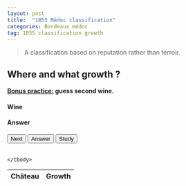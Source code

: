 ```yaml
---
layout: post
title:  "1855 Médoc classification"
categories: Bordeaux médoc
tag: 1855 classification growth
---
```


<blockquote>
  <p>A classification based on reputation rather than terroir.</p>
</blockquote>

<div class="text-center">
	<h2>Where and what growth ?</h2>
	<strong class="text-primary"><u> Bonus practice:</u> guess second wine.</strong>
	<h4 class="text-danger" id="bdx">Wine</h4>
	<h4 class="text-success" id="bdx_answer">Answer</h4>
	<button type="button" class="btn btn-success" id="test_me">Next</button>
	<button type="button" class="btn btn-danger" id="answer">Answer</button>
	<button type="button" class="btn btn-primary" id="study">Study</button>
</div>

<br>

<table class="table table-condensed hide" id="study_table">
	<thead>
		<tr> 
			<th>Château</th>
			<th>Growth</th>
		</tr>
	</thead>
	<tbody>
		
	</tbody> 
</table>

<script>
	var chateaux = ["Château Haut-Brion", "Château Lafite-Rothschild", "Château Latour", "Château Margaux", "Château Mouton-Rothschild", "Château Rausan-Ségla", "Château Rauzan-Gassies", "Château Léoville-Las Cases", "Château Léoville-Poyferré", "Château Léoville-Barton", "Château Durfort-Vivens", "Château Gruaud-Larose", "Château Lascombes", "Château Brane-Cantenac", "Château Pichon-Longueville", "Château Pichon-Longueville, Comtesse de Lalande", "Château Ducru-Beaucaillou", "Château Cos d'Estournel", "Château Montrose", "Château Kirwan", "Château d'Issan", "Château Lagrange", "Château Langoa-Barton", "Château Giscours", "Château Malescot Saint-Exupéry", "Château Boyd-Cantenac", "Château Cantenac-Brown", "Château Palmer", "Château La Lagune", "Château Desmirail", "Château Calon-Ségur", "Château Ferrière", "Château Marquis d'Alesme-Becker", "Château Saint-Pierre", "Château Talbot", "Château Branaire-Ducru", "Château Duhart-Milon-Rothschild", "Château Pouget", "Château La Tour-Carnet", "Château Lafon-Rochet", "Château Beychevelle", "Château Prieuré-Lichine", "Château Marquis-de-Terme", "Château Pontet-Canet", "Château Batailley", "Château Haut-Batailley", "Château Grand-Puy-Lacoste", "Château Grand-Puy-Ducasse", "Château Lynch-Bages", "Château Lynch-Moussas", "Château Dauzac", "Château d'Armailhac", "Château du Tertre", "Château Haut-Bages-Libéral", "Château Pédesclaux", "Château Belgrave", "Château de Camensac", "Château Cos-Labory", "Château Clerc-Milon", "Château Croizet-Bages", "Château Cantemerle"];

	var chateaux_answers = ["1st, Pessac", "1st, Pauillac", "1st, Pauillac", "1st, Margaux", "1st, Pauillac", "2nd, Margaux", "2nd, Margaux", "2nd, Saint-Julien", "2nd, Saint-Julien", "2nd, Saint-Julien", "2nd, Margaux", "2nd, Saint-Julien", "2nd, Margaux", "2nd, Margaux", "2nd, Pauillac", "2nd, Pauillac", "2nd, Saint-Julien", "2nd, Saint-Estephe", "2nd, Saint-Estephe", "3rd, Margaux", "3rd, Margaux", "3rd, Saint-Julien", "3rd, Saint-Julien", "3rd, Margaux", "3rd, Margaux", "3rd, Margaux", "3rd, Margaux", "3rd, Margaux", "3rd, Haut-Médoc", "3rd, Margaux", "3rd, Saint-Estephe", "3rd, Margaux", "3rd, Margaux", "4th, Saint-Julien", "4th, Saint-Julien", "4th, Saint-Julien", "4th, Pauillac", "4th, Margaux", "4th, Haut-Médoc", "4th, Saint-Estephe", "4th, Saint-Julien", "4th, Margaux", "4th, Margaux", "5th, Pauillac", "5th, Pauillac", "5th, Pauillac", "5th, Pauillac", "5th, Pauillac", "5th, Pauillac", "5th, Pauillac", "5th, Margaux", "5th, Pauillac", "5th, Margaux", "5th, Pauillac", "5th, Pauillac", "5th, Haut-Médoc", "5th, Haut-Médoc", "5th, Saint-Estephe", "5th, Pauillac", "5th, Pauillac", "5th, Haut-Médoc"];

	// generating study table
	var counter = 0
	for (var i = chateaux.length - 1; i >= 0; i--) {
		$("tbody").append("<tr><td>" + chateaux[counter] + "</td><td>" + chateaux_answers[counter] + "</td></tr>");
		counter++
	};

	//clicking JS logic
	$("#test_me").click(function(){
		var rand = Math.floor(Math.random()*chateaux.length)
		var chateau = chateaux[rand];
		var chateau_answer = chateaux_answers[rand];
		$("#bdx").empty();
		$("#bdx_answer").empty();
		$("#bdx_answer").append("Answer");
		$("#bdx").append("<span>" + chateau + "</span>");
		$("#answer").click(function(){
			$("#bdx_answer").empty();
			$("#bdx_answer").append("<span>" + chateau_answer + "</span>");
		});
	});

	var hide = true
	$("#study").click(function(){
		if (hide) {
			$( "#study_table" ).removeClass("hide");
			hide = false;
		}else{
			$( "#study_table" ).addClass("hide");
			hide = true;
		};
	});
</script>